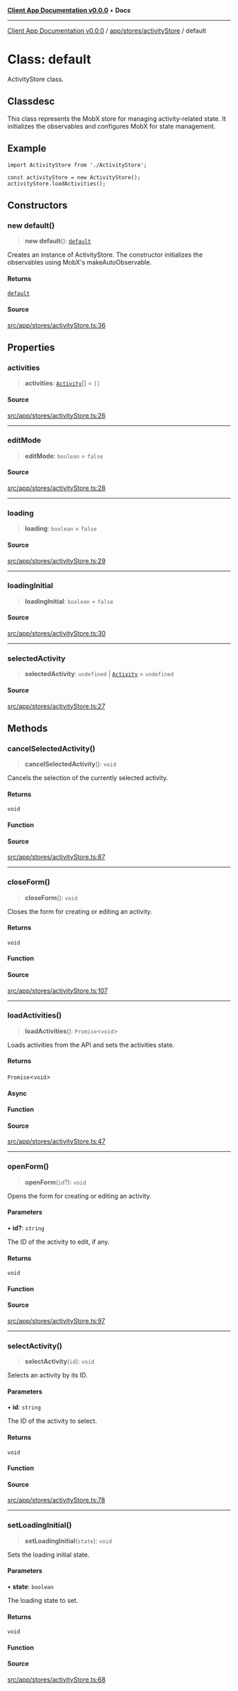 [**Client App Documentation v0.0.0**](../../../../README.md) • **Docs**

***

[Client App Documentation v0.0.0](../../../../README.md) / [app/stores/activityStore](../README.md) / default

# Class: default

ActivityStore class.

## Classdesc

This class represents the MobX store for managing activity-related state.
It initializes the observables and configures MobX for state management.

## Example

```tsx
import ActivityStore from './ActivityStore';

const activityStore = new ActivityStore();
activityStore.loadActivities();
```

## Constructors

### new default()

> **new default**(): [`default`](default.md)

Creates an instance of ActivityStore.
The constructor initializes the observables using MobX's makeAutoObservable.

#### Returns

[`default`](default.md)

#### Source

[src/app/stores/activityStore.ts:36](https://github.com/jimmykurian/Reactivities/blob/05f3a8dcd798d01b8ed4c46df32bd7a1c177607c/client-app/src/app/stores/activityStore.ts#L36)

## Properties

### activities

> **activities**: [`Activity`](../../../models/activity/interfaces/Activity.md)[] = `[]`

#### Source

[src/app/stores/activityStore.ts:26](https://github.com/jimmykurian/Reactivities/blob/05f3a8dcd798d01b8ed4c46df32bd7a1c177607c/client-app/src/app/stores/activityStore.ts#L26)

***

### editMode

> **editMode**: `boolean` = `false`

#### Source

[src/app/stores/activityStore.ts:28](https://github.com/jimmykurian/Reactivities/blob/05f3a8dcd798d01b8ed4c46df32bd7a1c177607c/client-app/src/app/stores/activityStore.ts#L28)

***

### loading

> **loading**: `boolean` = `false`

#### Source

[src/app/stores/activityStore.ts:29](https://github.com/jimmykurian/Reactivities/blob/05f3a8dcd798d01b8ed4c46df32bd7a1c177607c/client-app/src/app/stores/activityStore.ts#L29)

***

### loadingInitial

> **loadingInitial**: `boolean` = `false`

#### Source

[src/app/stores/activityStore.ts:30](https://github.com/jimmykurian/Reactivities/blob/05f3a8dcd798d01b8ed4c46df32bd7a1c177607c/client-app/src/app/stores/activityStore.ts#L30)

***

### selectedActivity

> **selectedActivity**: `undefined` \| [`Activity`](../../../models/activity/interfaces/Activity.md) = `undefined`

#### Source

[src/app/stores/activityStore.ts:27](https://github.com/jimmykurian/Reactivities/blob/05f3a8dcd798d01b8ed4c46df32bd7a1c177607c/client-app/src/app/stores/activityStore.ts#L27)

## Methods

### cancelSelectedActivity()

> **cancelSelectedActivity**(): `void`

Cancels the selection of the currently selected activity.

#### Returns

`void`

#### Function

#### Source

[src/app/stores/activityStore.ts:87](https://github.com/jimmykurian/Reactivities/blob/05f3a8dcd798d01b8ed4c46df32bd7a1c177607c/client-app/src/app/stores/activityStore.ts#L87)

***

### closeForm()

> **closeForm**(): `void`

Closes the form for creating or editing an activity.

#### Returns

`void`

#### Function

#### Source

[src/app/stores/activityStore.ts:107](https://github.com/jimmykurian/Reactivities/blob/05f3a8dcd798d01b8ed4c46df32bd7a1c177607c/client-app/src/app/stores/activityStore.ts#L107)

***

### loadActivities()

> **loadActivities**(): `Promise`\<`void`\>

Loads activities from the API and sets the activities state.

#### Returns

`Promise`\<`void`\>

#### Async

#### Function

#### Source

[src/app/stores/activityStore.ts:47](https://github.com/jimmykurian/Reactivities/blob/05f3a8dcd798d01b8ed4c46df32bd7a1c177607c/client-app/src/app/stores/activityStore.ts#L47)

***

### openForm()

> **openForm**(`id`?): `void`

Opens the form for creating or editing an activity.

#### Parameters

• **id?**: `string`

The ID of the activity to edit, if any.

#### Returns

`void`

#### Function

#### Source

[src/app/stores/activityStore.ts:97](https://github.com/jimmykurian/Reactivities/blob/05f3a8dcd798d01b8ed4c46df32bd7a1c177607c/client-app/src/app/stores/activityStore.ts#L97)

***

### selectActivity()

> **selectActivity**(`id`): `void`

Selects an activity by its ID.

#### Parameters

• **id**: `string`

The ID of the activity to select.

#### Returns

`void`

#### Function

#### Source

[src/app/stores/activityStore.ts:78](https://github.com/jimmykurian/Reactivities/blob/05f3a8dcd798d01b8ed4c46df32bd7a1c177607c/client-app/src/app/stores/activityStore.ts#L78)

***

### setLoadingInitial()

> **setLoadingInitial**(`state`): `void`

Sets the loading initial state.

#### Parameters

• **state**: `boolean`

The loading state to set.

#### Returns

`void`

#### Function

#### Source

[src/app/stores/activityStore.ts:68](https://github.com/jimmykurian/Reactivities/blob/05f3a8dcd798d01b8ed4c46df32bd7a1c177607c/client-app/src/app/stores/activityStore.ts#L68)
